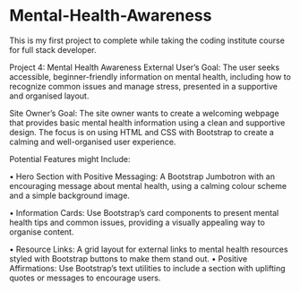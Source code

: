 # Mental-Health-Awareness
This is my first project to complete while taking the coding institute course for full stack developer.

Project 4: Mental Health Awareness
External User’s Goal: The user seeks accessible, beginner-friendly information on mental health, including how to recognize common issues and manage stress, presented in a supportive and organised layout.

Site Owner’s Goal: The site owner wants to create a welcoming webpage that provides basic mental health information using a clean and supportive design. The focus is on using HTML and CSS with Bootstrap to create a calming and well-organised user experience.

Potential Features might Include:

•	Hero Section with Positive Messaging: A Bootstrap Jumbotron with an encouraging message about mental health, using a calming colour scheme and a simple background image.

•	Information Cards: Use Bootstrap’s card components to present mental health tips and common issues, providing a visually appealing way to organise content.

•	Resource Links: A grid layout for external links to mental health resources styled with Bootstrap buttons to make them stand out.
•	Positive Affirmations: Use Bootstrap’s text utilities to include a section with uplifting quotes or messages to encourage users.
